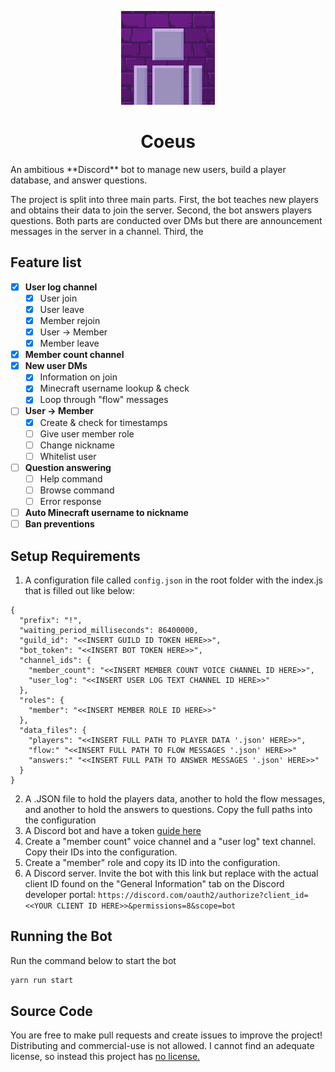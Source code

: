 <p align="center">
  <img src="assets/Coeus.png" width="150" title="Logo">
</p>
<h1 align="center">Coeus</h1>
An ambitious **Discord** bot to manage new users, build a player database, and answer questions.

The project is split into three main parts. First, the bot teaches new players and obtains their data to join the server. Second, the bot answers players questions. Both parts are conducted over DMs but there are announcement messages in the server in a channel. Third, the

## Feature list
- [x] **User log channel**
  - [x] User join
  - [x] User leave
  - [x] Member rejoin
  - [x] User -> Member
  - [x] Member leave
- [x] **Member count channel**
- [x] **New user DMs**
  - [x] Information on join
  - [x] Minecraft username lookup & check
  - [x] Loop through "flow" messages
- [ ] **User -> Member**
  - [x] Create & check for timestamps
  - [ ] Give user member role
  - [ ] Change nickname
  - [ ] Whitelist user
- [ ] **Question answering**
  - [ ] Help command
  - [ ] Browse command
  - [ ] Error response
- [ ] **Auto Minecraft username to nickname**
- [ ] **Ban preventions**

## Setup Requirements
1. A configuration file called `config.json` in the root folder with the index.js that is filled out like below:
```
{
  "prefix": "!",
  "waiting_period_milliseconds": 86400000,
  "guild_id": "<<INSERT GUILD ID TOKEN HERE>>",
  "bot_token": "<<INSERT BOT TOKEN HERE>>",
  "channel_ids": {
    "member_count": "<<INSERT MEMBER COUNT VOICE CHANNEL ID HERE>>",
    "user_log": "<<INSERT USER LOG TEXT CHANNEL ID HERE>>"
  },
  "roles": {
    "member": "<<INSERT MEMBER ROLE ID HERE>>"
  },
  "data_files": {
    "players": "<<INSERT FULL PATH TO PLAYER DATA '.json' HERE>>",
    "flow:" "<<INSERT FULL PATH TO FLOW MESSAGES '.json' HERE>>"
    "answers:" "<<INSERT FULL PATH TO ANSWER MESSAGES '.json' HERE>>"
  }
}
```
2. A .JSON file to hold the players data, another to hold the flow messages, and another to hold the answers to questions. Copy the full paths into the configuration
3. A Discord bot and have a token [guide here](https://gist.github.com/venashial/a47b975f53b3c1113615959be6392a2d)
4. Create a "member count" voice channel and a "user log" text channel. Copy their IDs into the configuration.
5. Create a "member" role and copy its ID into the configuration.
6. A Discord server. Invite the bot with this link but replace with the actual client ID found on the "General Information" tab on the Discord developer portal: `https://discord.com/oauth2/authorize?client_id=<<YOUR CLIENT ID HERE>>&permissions=8&scope=bot`

## Running the Bot
Run the command below to start the bot
```zsh
yarn run start
```

## Source Code
You are free to make pull requests and create issues to improve the project! Distributing and commercial-use is not allowed. I cannot find an adequate license, so instead this project has [no license.](https://choosealicense.com/no-permission/)
